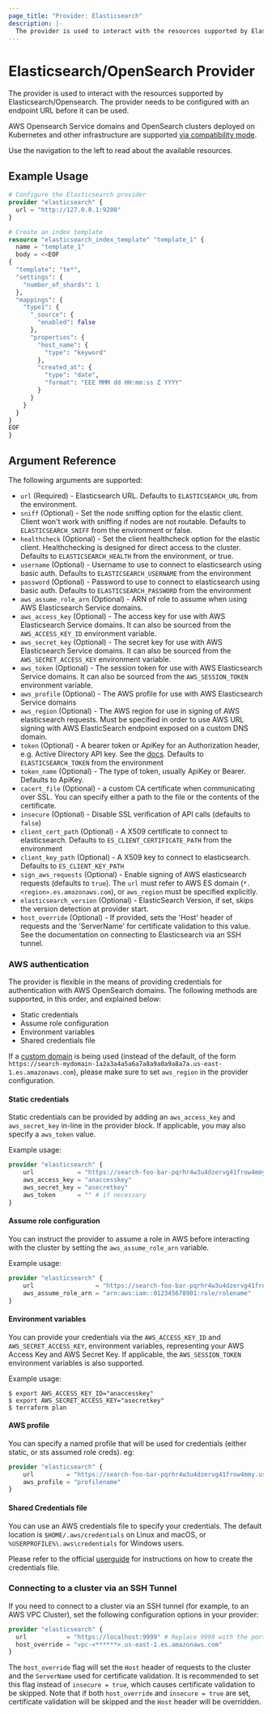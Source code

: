 ```yaml
---
page_title: "Provider: Elasticsearch"
description: |-
  The provider is used to interact with the resources supported by Elasticsearch/Opensearch. The provider needs to be configured with an endpoint URL before it can be used.
---
```


# Elasticsearch/OpenSearch Provider

The provider is used to interact with the resources supported by
Elasticsearch/Opensearch. The provider needs to be configured with an endpoint
URL before it can be used.

AWS Opensearch Service domains and OpenSearch clusters deployed on Kubernetes and other infrastructure are supported [via compatibility mode](https://opensearch.org/docs/latest/clients/agents-and-ingestion-tools/index/).

Use the navigation to the left to read about the available resources.

## Example Usage

```tf
# Configure the Elasticsearch provider
provider "elasticsearch" {
  url = "http://127.0.0.1:9200"
}

# Create an index template
resource "elasticsearch_index_template" "template_1" {
  name = "template_1"
  body = <<EOF
{
  "template": "te*",
  "settings": {
    "number_of_shards": 1
  },
  "mappings": {
    "type1": {
      "_source": {
        "enabled": false
      },
      "properties": {
        "host_name": {
          "type": "keyword"
        },
        "created_at": {
          "type": "date",
          "format": "EEE MMM dd HH:mm:ss Z YYYY"
        }
      }
    }
  }
}
EOF
}
```

## Argument Reference

The following arguments are supported:

* `url` (Required) - Elasticsearch URL. Defaults to `ELASTICSEARCH_URL` from the environment.
* `sniff` (Optional) - Set the node sniffing option for the elastic client. Client won't work with sniffing if nodes are not routable. Defaults to `ELASTICSEARCH_SNIFF` from the environment or false.
* `healthcheck` (Optional) - Set the client healthcheck option for the elastic client. Healthchecking is designed for direct access to the cluster. Defaults to `ELASTICSEARCH_HEALTH` from the environment, or true.
* `username` (Optional) - Username to use to connect to elasticsearch using basic auth. Defaults to `ELASTICSEARCH_USERNAME` from the environment
* `password` (Optional) - Password to use to connect to elasticsearch using basic auth. Defaults to `ELASTICSEARCH_PASSWORD` from the environment
* `aws_assume_role_arn` (Optional) - ARN of role to assume when using AWS Elasticsearch Service domains.
* `aws_access_key` (Optional) - The access key for use with AWS Elasticsearch Service domains. It can also be sourced from the `AWS_ACCESS_KEY_ID` environment variable.
* `aws_secret_key` (Optional) - The secret key for use with AWS Elasticsearch Service domains. It can also be sourced from the `AWS_SECRET_ACCESS_KEY` environment variable.
* `aws_token` (Optional) - The session token for use with AWS Elasticsearch Service domains. It can also be sourced from the `AWS_SESSION_TOKEN` environment variable.
* `aws_profile` (Optional) - The AWS profile for use with AWS Elasticsearch Service domains
* `aws_region` (Optional) - The AWS region for use in signing of AWS elasticsearch requests. Must be specified in order to use AWS URL signing with AWS ElasticSearch endpoint exposed on a custom DNS domain.
* `token` (Optional) - A bearer token or ApiKey for an Authorization header, e.g. Active Directory API key. See the [docs](https://www.elastic.co/guide/en/elasticsearch/reference/master/token-authentication-services.html). Defaults to `ELASTICSEARCH_TOKEN` from the environment
* `token_name` (Optional) - The type of token, usually ApiKey or Bearer. Defaults to ApiKey.
* `cacert_file` (Optional) - a custom CA certificate when communicating over SSL. You can specify either a path to the file or the contents of the certificate.
* `insecure` (Optional) - Disable SSL verification of API calls (defaults to `false`)
* `client_cert_path` (Optional) - A X509 certificate to connect to elasticsearch. Defaults to `ES_CLIENT_CERTIFICATE_PATH` from the environment
* `client_key_path` (Optional) - A X509 key to connect to elasticsearch. Defaults to `ES_CLIENT_KEY_PATH`
* `sign_aws_requests` (Optional) - Enable signing of AWS elasticsearch requests (defaults to `true`). The `url` must refer to AWS ES domain (`*.<region>.es.amazonaws.com`), or `aws_region` must be specified explicitly.
* `elasticsearch_version` (Optional) - ElasticSearch Version, if set, skips the version detection at provider start.
* `host_override` (Optional) - If provided, sets the 'Host' header of requests and the 'ServerName' for certificate validation to this value. See the documentation on connecting to Elasticsearch via an SSH tunnel.

### AWS authentication

The provider is flexible in the means of providing credentials for authentication with AWS OpenSearch domains. The following methods are supported, in this order, and explained below:

- Static credentials
- Assume role configuration
- Environment variables
- Shared credentials file

If a [custom domain](https://docs.aws.amazon.com/elasticsearch-service/latest/developerguide/es-customendpoint.html) is being used (instead of the default, of the form `https://search-mydomain-1a2a3a4a5a6a7a8a9a0a9a8a7a.us-east-1.es.amazonaws.com`), please make sure to set `aws_region` in the provider configuration.

#### Static credentials

Static credentials can be provided by adding an `aws_access_key` and `aws_secret_key` in-line in the provider block. If applicable, you may also specify a `aws_token` value.

Example usage:

```tf
provider "elasticsearch" {
    url            = "https://search-foo-bar-pqrhr4w3u4dzervg41frow4mmy.us-east-1.es.amazonaws.com"
    aws_access_key = "anaccesskey"
    aws_secret_key = "asecretkey"
    aws_token      = "" # if necessary
}
```

#### Assume role configuration

You can instruct the provider to assume a role in AWS before interacting with the cluster by setting the `aws_assume_role_arn` variable.

Example usage:

```tf
provider "elasticsearch" {
    url                 = "https://search-foo-bar-pqrhr4w3u4dzervg41frow4mmy.us-east-1.es.amazonaws.com"
    aws_assume_role_arn = "arn:aws:iam::012345678901:role/rolename"
}
```

#### Environment variables

You can provide your credentials via the `AWS_ACCESS_KEY_ID` and `AWS_SECRET_ACCESS_KEY`, environment variables, representing your AWS Access Key and AWS Secret Key. If applicable, the `AWS_SESSION_TOKEN` environment variables is also supported.

Example usage:

```shell
$ export AWS_ACCESS_KEY_ID="anaccesskey"
$ export AWS_SECRET_ACCESS_KEY="asecretkey"
$ terraform plan
```

#### AWS profile

You can specify a named profile that will be used for credentials (either static, or sts assumed role creds).  eg:

```tf
provider "elasticsearch" {
    url         = "https://search-foo-bar-pqrhr4w3u4dzervg41frow4mmy.us-east-1.es.amazonaws.com"
    aws_profile = "profilename"
}
```

#### Shared Credentials file

You can use an AWS credentials file to specify your credentials. The default location is `$HOME/.aws/credentials` on Linux and macOS, or `%USERPROFILE%\.aws\credentials` for Windows users.

Please refer to the official [userguide](https://docs.aws.amazon.com/cli/latest/userguide/cli-config-files.html) for instructions on how to create the credentials file.

### Connecting to a cluster via an SSH Tunnel

If you need to connect to a cluster via an SSH tunnel (for example, to an AWS VPC Cluster), set the following configuration options in your provider:

```tf
provider "elasticsearch" {
  url           = "https://localhost:9999" # Replace 9999 with the port your SSH tunnel is running on
  host_override = "vpc-<******>.us-east-1.es.amazonaws.com"
}
```

The `host_override` flag will set the `Host` header of requests to the cluster and the `ServerName` used for certificate validation. It is recommended to set this flag instead of `insecure = true`, which causes certificate validation to be skipped. Note that if both `host_override` and `insecure = true` are set, certificate validation will be skipped and the `Host` header will be overridden.

